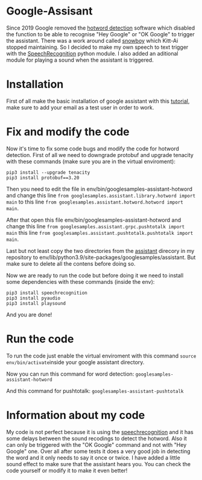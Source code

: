 # Google-Assisant

Since 2019 Google removed the [hotword detection](https://github.com/googlesamples/assistant-sdk-python/issues/411)
software which disabled the function to be able to recognise "Hey Google"
or "OK Google" to trigger the assistant. There was a work around 
called [snowboy](https://github.com/Kitt-AI/snowboy) which Kitt-Ai stopped maintaining.
So I decided to make my own speech to text trigger with the [SpeechRecognition](https://pypi.org/project/SpeechRecognition/) python module. I also added an aditional module for playing a sound when the assistant is triggered.

# Installation 

First of all make the basic installation of google assistant with this [tutorial](https://developers.google.com/assistant/sdk/guides/service/python), make sure to add your email as a test user in order to work.

# Fix and modify the code

Now it's time to fix some code bugs and modify the code for hotword detection. First of all
we need to downgrade protobuf and upgrade tenacity with these commands (make sure you are in the virtual enviroment):

```
pip3 install --upgrade tenacity
pip3 install protobuf==3.20
```

Then you need to edit the file in env/bin/googlesamples-assistant-hotword and change this line `from googlesamples.assistant.library.hotword import main` to this line `from googlesamples.assistant.hotword.hotword import main`.

After that open this file env/bin/googlesamples-assistant-hotword and change this line `from googlesamples.assistant.grpc.pushtotalk import main` this line `from googlesamples.assistant.pushtotalk.pushtotalk import main`.

Last but not least copy the two directories from the [assistant]() direcory in my repository to env/lib/python3.9/site-packages/googlesamples/assistant. But make sure to delete all the contens before doing so.

Now we are ready to run the code but before doing it we need to install some dependencies with these commands (inside the env):

```
pip3 install speechrecognition
pip3 install pyaudio
pip3 install playsound
```

And you are done!

# Run the code

To run the code just enable the virtual enviroment with this command `source env/bin/activate`inside your google assistant directory.

Now you can run this command for word detection:
`googlesamples-assistant-hotword` 

And this command for pushtotalk:
`googlesamples-assistant-pushtotalk`

# Information about my code

My code is not perfect because it is using the [speechrecognition](https://pypi.org/project/SpeechRecognition/) and it has some delays between 
the sound recodings to detect the hotword. Also it can only be triggered with the "OK Google" command and not with "Hey Google" one. Over all after some tests it does a very good job in detecting the word and it only needs to say it once or twice. I have added a little sound effect to make sure that the assistant hears you. You can check the code yourself or modify it to make it even better!


